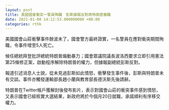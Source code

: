 ```yaml
---
layout: post
title: 美國國會衝突一警員殉職　彭斯據報反對將特朗普撤職
date: 2021-01-08 14:12:53.000000000 +08:00
categories: rthk
---
```


美國國會山莊衝擊事件餘波未了，國會警方最終證實，一名警員在應對衝突期間殉職，令事件增至5人死亡。

候任總統拜登批評總統特朗普煽動暴力；國會眾議院議長波洛西要求立即引用憲法第25條修正案，啟動程序解除特朗普的權力，但據報副總統彭斯反對。

報道引述消息人士說，從未見過彭斯如此憤怒，衝擊發生事件後，彭斯與特朗普未有交談。事件亦觸發運輸部長趙小蘭與教育部長德沃斯先後請辭。

特朗普在Twitter帳戶獲解封後發布影片，表示對國會山莊的衝突事件感到憤怒，又表示國會已經核實大選結果，新政府將於今個月20日就職，承諾順利有序移交權力。
